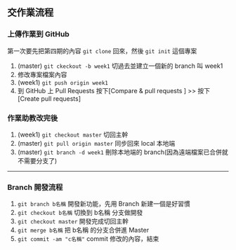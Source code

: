 ## 交作業流程

### 上傳作業到 GitHub

第一次要先把第四期的內容 `git clone` 回來，然後 `git init` 這個專案

1. (master) `git ckeckout -b week1` 切過去並建立一個新的 branch 叫 week1
2. 修改專案檔案內容
3. (week1) `git push origin week1`  
4. 到 GitHub 上 Pull Requests 按下[Compare & pull requests ] >> 按下[Create pull requests]

### 作業助教改完後

1. (week1) `git checkout master` 切回主幹
2. (master) `git pull origin master`  同步回來 local 本地端
3. (master) `git branch -d week1`  刪除本地端的 branch(因為遠端檔案已合併就不需要分支了)
	
---
	
### Branch 開發流程

1. `git branch b名稱`  開發新功能，先用 Branch 新建一個是好習慣  
2. `git checkout b名稱`  切換到 b名稱 分支做開發
3. `git checkout master`  開發完成切回主幹
4. `git merge b名稱`  把 b名稱 的分支合併進 Master
5. `git commit -am "c名稱"`  commit 修改的內容，結束